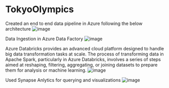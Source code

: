 # TokyoOlympics


Created an end to end data pipeline in Azure following the below architecture
![image](https://github.com/user-attachments/assets/45bb4112-3870-4f77-8198-da96ec50bc4d)


Data Ingestion in Azure Data Factory
![image](https://github.com/user-attachments/assets/a011ab80-504d-43aa-899e-3fe195570815)


Azure Databricks provides an advanced cloud platform designed to handle big data transformation tasks at scale. The process of transforming data in Apache Spark, particularly in Azure Databricks, involves a series of steps aimed at reshaping, filtering, aggregating, or joining datasets to prepare them for analysis or machine learning.
![image](https://github.com/user-attachments/assets/db86d8ee-d5ec-4e80-9fb1-22ba0450156c)


Used Synapse Anlytics for querying and visualizations
![image](https://github.com/user-attachments/assets/ab0ac945-54f1-4bf3-ab9b-2f842124ef89)
